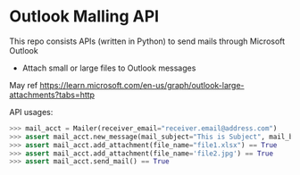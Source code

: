 # Outlook Malling API
This repo consists APIs (written in Python) to send mails through Microsoft Outlook
- Attach small or large files to Outlook messages


May ref https://learn.microsoft.com/en-us/graph/outlook-large-attachments?tabs=http


API usages:
```python
>>> mail_acct = Mailer(receiver_email="receiver.email@address.com")
>>> assert mail_acct.new_message(mail_subject="This is Subject", mail_body="This is <b>mail body</b>") == True
>>> assert mail_acct.add_attachment(file_name="file1.xlsx") == True
>>> assert mail_acct.add_attachment(file_name='file2.jpg') == True
>>> assert mail_acct.send_mail() == True
```
